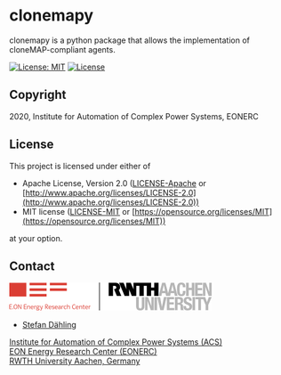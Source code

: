 # clonemapy

clonemapy is a python package that allows the implementation of cloneMAP-compliant agents.

[![License: MIT](https://img.shields.io/badge/License-MIT-yellow.svg)](https://opensource.org/licenses/MIT)
[![License](https://img.shields.io/badge/License-Apache%202.0-blue.svg)](https://opensource.org/licenses/Apache-2.0)

## Copyright

2020, Institute for Automation of Complex Power Systems, EONERC

## License

This project is licensed under either of

- Apache License, Version 2.0 ([LICENSE-Apache](LICENSE-Apache) or [http://www.apache.org/licenses/LICENSE-2.0](http://www.apache.org/licenses/LICENSE-2.0))
- MIT license ([LICENSE-MIT](LICENSE-MIT) or [https://opensource.org/licenses/MIT](https://opensource.org/licenses/MIT))

at your option.

## Contact

[![EONERC ACS Logo](doc/eonerc_logo.png)](http://www.acs.eonerc.rwth-aachen.de)

- [Stefan Dähling](mailto:sdaehling@eonerc.rwth-aachen.de)

[Institute for Automation of Complex Power Systems (ACS)](http://www.acs.eonerc.rwth-aachen.de)  
[EON Energy Research Center (EONERC)](http://www.eonerc.rwth-aachen.de)  
[RWTH University Aachen, Germany](http://www.rwth-aachen.de)  
